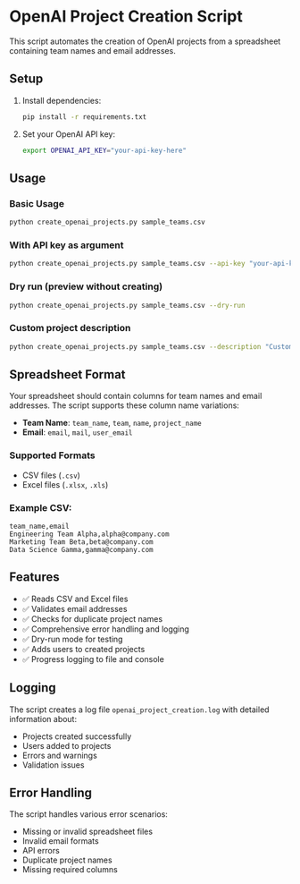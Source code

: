 # OpenAI Project Creation Script

This script automates the creation of OpenAI projects from a spreadsheet containing team names and email addresses.

## Setup

1. Install dependencies:
   ```bash
   pip install -r requirements.txt
   ```

2. Set your OpenAI API key:
   ```bash
   export OPENAI_API_KEY="your-api-key-here"
   ```

## Usage

### Basic Usage
```bash
python create_openai_projects.py sample_teams.csv
```

### With API key as argument
```bash
python create_openai_projects.py sample_teams.csv --api-key "your-api-key"
```

### Dry run (preview without creating)
```bash
python create_openai_projects.py sample_teams.csv --dry-run
```

### Custom project description
```bash
python create_openai_projects.py sample_teams.csv --description "Custom project description"
```

## Spreadsheet Format

Your spreadsheet should contain columns for team names and email addresses. The script supports these column name variations:

- **Team Name**: `team_name`, `team`, `name`, `project_name`
- **Email**: `email`, `mail`, `user_email`

### Supported Formats
- CSV files (`.csv`)
- Excel files (`.xlsx`, `.xls`)

### Example CSV:
```csv
team_name,email
Engineering Team Alpha,alpha@company.com
Marketing Team Beta,beta@company.com
Data Science Gamma,gamma@company.com
```

## Features

- ✅ Reads CSV and Excel files
- ✅ Validates email addresses
- ✅ Checks for duplicate project names
- ✅ Comprehensive error handling and logging
- ✅ Dry-run mode for testing
- ✅ Adds users to created projects
- ✅ Progress logging to file and console

## Logging

The script creates a log file `openai_project_creation.log` with detailed information about:
- Projects created successfully
- Users added to projects
- Errors and warnings
- Validation issues

## Error Handling

The script handles various error scenarios:
- Missing or invalid spreadsheet files
- Invalid email formats
- API errors
- Duplicate project names
- Missing required columns
